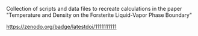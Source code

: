 Collection of scripts and data files to recreate calculations in the paper "Temperature and Density on the Forsterite Liquid-Vapor Phase Boundary"

https://zenodo.org/badge/latestdoi/1111111111
